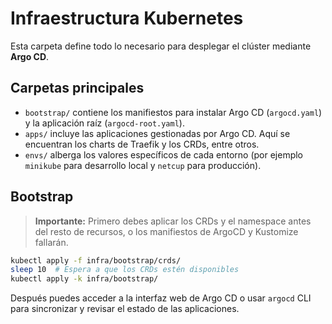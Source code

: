 # Infraestructura Kubernetes

Esta carpeta define todo lo necesario para desplegar el clúster mediante
**Argo CD**.

## Carpetas principales

- `bootstrap/` contiene los manifiestos para instalar Argo CD (`argocd.yaml`)
  y la aplicación raíz (`argocd-root.yaml`).
- `apps/` incluye las aplicaciones gestionadas por Argo CD. Aquí se encuentran
  los charts de Traefik y los CRDs, entre otros.
- `envs/` alberga los valores específicos de cada entorno (por ejemplo
  `minikube` para desarrollo local y `netcup` para producción).

## Bootstrap

> **Importante:** Primero debes aplicar los CRDs y el namespace antes del resto de recursos, o los manifiestos de ArgoCD y Kustomize fallarán.

```bash
kubectl apply -f infra/bootstrap/crds/
sleep 10  # Espera a que los CRDs estén disponibles
kubectl apply -k infra/bootstrap/
```

Después puedes acceder a la interfaz web de Argo CD o usar `argocd` CLI para
sincronizar y revisar el estado de las aplicaciones.
